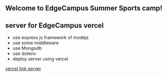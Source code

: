 ## Welcome to EdgeCampus Summer Sports camp!
## server for EdgeCampus vercel

- use express js framework of modejs
- use some middleware
- use Mongodb
- use dotenv
- deploy server using vercel


[vercel link server](https://edge-campus-server.vercel.app/)
